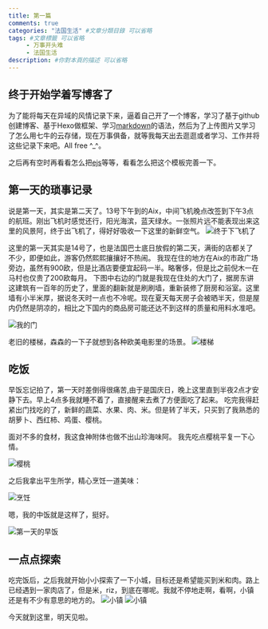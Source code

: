 ```yaml
---
title: 第一篇
comments: true
categories: "法国生活" #文章分類目錄 可以省略
tags: #文章標籤 可以省略
     - 万事开头难
     - 法国生活
description: #你對本頁的描述 可以省略
---
```


## 终于开始学着写博客了
为了能将每天在异域的风情记录下来，逼着自己开了一个博客，学习了基于github创建博客、基于Hexo做框架、学习[markdown][1]的语法，然后为了上传图片又学习了怎么用七牛的云存储，现在万事俱备，就等我每天出去逛逛或者学习、工作并将这些记录下来吧。All free ^_^。

之后再有空时再看看怎么把[ejs][2]等等，看看怎么把这个模板完善一下。

## 第一天的琐事记录
说是第一天，其实是第二天了。13号下午到的Aix，中间飞机晚点改签到下午3点的航班。刚出飞机时感觉还行，阳光海滨，蓝天绿水。一张照片远不能表现出来这里的风景阿，终于出飞机了，得好好吸收一下这里的新鲜空气。
![终于下飞机了](http://7yusyv.com1.z0.glb.clouddn.com/airport_mars.jpg)

这里的第一天其实是14号了，也是法国巴士底日放假的第二天，满街的店都关了不少，即便如此，游客仍然熙熙攘攘好不热闹。
我现在住的地方在Aix的市政广场旁边，虽然有900欧，但是比酒店要便宜起码一半。略奢侈，但是比之前倪木一在马村也仅贵了200欧每月。
下图中右边的门就是我现在住处的大门了，据房东讲这建筑有一百年的历史了，里面的翻新就是刷刷墙，重新装修了厨房和浴室。这里墙有小半米厚，据说冬天时一点也不冷呢。现在夏天每天房子会被晒半天，但是屋内仍然是阴凉的，相比之下国内的商品房可能还达不到这样的质量和用料水准吧。

![我的门](http://7yusyv.com1.z0.glb.clouddn.com/2017-07/myplace.jpg)

老旧的楼梯，森森的一下子就想到各种欧美电影里的场景。
![楼梯](http://7yusyv.com1.z0.glb.clouddn.com/stairs.jpg)

## 吃饭

早饭忘记拍了，第一天时差倒得很痛苦,由于是国庆日，晚上这里直到半夜2点才安静下去。早上4点多我就睡不着了，直接醒来去煮了方便面吃了起来。
吃完我得赶紧出门找吃的了，新鲜的蔬菜、水果、肉、米。但是转了半天，只买到了我熟悉的胡萝卜、西红柿、鸡蛋、樱桃。

面对不多的食材，我这食神附体也做不出山珍海味阿。
我先吃点樱桃平复一下心情。

![樱桃](http://7yusyv.com1.z0.glb.clouddn.com/cherry.jpg)

之后我拿出平生所学，精心烹饪一道美味：

![烹饪](http://7yusyv.com1.z0.glb.clouddn.com/2017-07/烹饪.jpeg)

嗯，我的中饭就是这样了，挺好。

![第一天的早饭](http://7yusyv.com1.z0.glb.clouddn.com/breakfast0.jpg)


[1]: http://www.cnblogs.com/hnrainll/p/3514637.html
[2]: http://www.embeddedjs.com/

## 一点点探索
吃完饭后，之后我就开始小小探索了一下小城，目标还是希望能买到米和肉。路上已经遇到一家肉店了，但是米，riz，到底在哪呢。我就不停地走啊，看啊，小镇还是有不少有意思的地方的。
![小镇](http://7yusyv.com1.z0.glb.clouddn.com/hotel.jpg)
![小镇](http://7yusyv.com1.z0.glb.clouddn.com/streat1.jpg)

今天就到这里，明天见啦。
